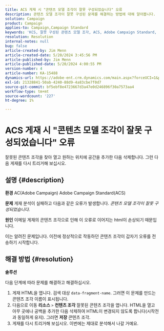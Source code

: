 ```yaml
---
title: ACS 게재 시 "콘텐츠 모델 조각이 잘못 구성되었습니다" 오류
description: 콘텐츠 모델 조각이 잘못 구성된 문제를 해결하는 방법에 대해 알아봅니다.
solution: Campaign
product: Campaign
applies-to: Campaign,Campaign Standard
keywords: 'KCS, 잘못 구성된 콘텐츠 모델 조각, ACS, Adobe Campaign Standard, Adobe Campaign, AC, HTML, 게재, 데이터 조각 이름, 오류, '
resolution: Resolution
internal-notes: null
bug: false
article-created-by: Jim Menn
article-created-date: 5/20/2024 3:45:56 PM
article-published-by: Jim Menn
article-published-date: 5/20/2024 4:00:55 PM
version-number: 4
article-number: KA-15488
dynamics-url: https://adobe-ent.crm.dynamics.com/main.aspx?forceUCI=1&pagetype=entityrecord&etn=knowledgearticle&id=7c4e1c07-c016-ef11-9f8a-6045bd006268
exl-id: 21328841-50ab-4240-88d9-4a83cbe7f0d7
source-git-commit: bf5ebf8e4723667d3a47e0d246896f30a7573aa4
workflow-type: tm+mt
source-wordcount: '227'
ht-degree: 1%

---
```


# ACS 게재 시 &quot;콘텐츠 모델 조각이 잘못 구성되었습니다&quot; 오류


잘못된 콘텐츠 조각을 찾아 열고 원하는 위치에 공간을 추가한 다음 삭제합니다. 그런 다음 게재를 다시 트리거해 보십시오.

## 설명 {#description}


<b>환경</b>
AC(Adobe Campaign) Adobe Campaign Standard(ACS)

<b>문제</b>
게재 분석이 실패하고 다음과 같은 오류가 발생합니다. *콘텐츠 모델 조각이 잘못 구성되었습니다.*

<b>원인</b>
이메일 게재의 콘텐츠 조각으로 인해 이 오류로 이어지는 html이 손상되기 때문입니다.

이는 알려진 문제입니다. 이전에 정상적으로 작동하던 콘텐츠 조각이 갑자기 오류를 전송하기 시작합니다.


## 해결 방법 {#resolution}


<b>솔루션</b>

다음 단계에 따라 문제를 해결하고 해결하십시오.

1. 게재 HTML을 엽니다. 검색 대상 `data-fragment-name`. 그러면 이 문제를 만드는 콘텐츠 조각 이름이 표시됩니다.
2. 다음으로 이동 <b>리소스</b> `>`  <b>컨텐츠 조각</b> 잘못된 콘텐츠 조각을 엽니다. HTML을 열고 아무 곳에나 공백을 추가한 다음 삭제하여 HTML이 변경되지 않도록 합니다(시작전과 동일하게 유지). 그러면 <b>저장</b> 콘텐츠 조각.
3. 게재를 다시 트리거해 보십시오. 이번에는 제대로 분석해서 나갈 거예요.
